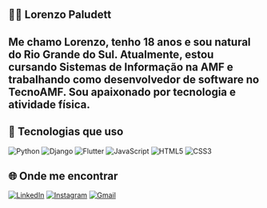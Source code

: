 ## 😶‍🌫️ Lorenzo Paludett 

Me chamo Lorenzo, tenho 18 anos e sou natural do Rio Grande do Sul. Atualmente, estou cursando Sistemas de Informação na AMF e trabalhando como desenvolvedor de software no TecnoAMF. Sou apaixonado por tecnologia e atividade física.
---

## 🚀 Tecnologias que uso
![Python](https://img.shields.io/badge/-Python-3776AB?style=flat&logo=python&logoColor=fff)
![Django](https://img.shields.io/badge/-Django-092E20?style=flat&logo=django&logoColor=fff)
![Flutter](https://img.shields.io/badge/-Flutter-02569B?style=flat&logo=flutter&logoColor=fff)
![JavaScript](https://img.shields.io/badge/-JavaScript-F7DF1E?style=flat&logo=javascript&logoColor=000)
![HTML5](https://img.shields.io/badge/-HTML5-E34F26?style=flat&logo=html5&logoColor=fff)
![CSS3](https://img.shields.io/badge/-CSS3-1572B6?style=flat&logo=css3&logoColor=fff)

## 🌐 Onde me encontrar
[![LinkedIn](https://img.shields.io/badge/LinkedIn-0e76a8?style=flat&logo=linkedin&logoColor=white)](https://www.linkedin.com/in/lorenzo-paludett/)
[![Instagram](https://img.shields.io/badge/Instagram-E4405F?style=flat&logo=instagram&logoColor=white)](https://www.instagram.com/lorenzopaludett/)
[![Gmail](https://img.shields.io/badge/Gmail-D14836?style=flat&logo=gmail&logoColor=white)](mailto:lorenzopaludettbenedetti@gmail.com)
